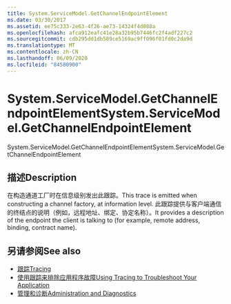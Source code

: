 ```yaml
---
title: System.ServiceModel.GetChannelEndpointElement
ms.date: 03/30/2017
ms.assetid: ee75c333-2e63-4f26-ae73-14324f4d088a
ms.openlocfilehash: afca912eafc41e28a32b95b7446fc2f4adf227c2
ms.sourcegitcommit: cdb295dd1db589ce5169ac9ff096f01fd0c2da9d
ms.translationtype: MT
ms.contentlocale: zh-CN
ms.lasthandoff: 06/09/2020
ms.locfileid: "84580900"
---
```

# <a name="systemservicemodelgetchannelendpointelement"></a><span data-ttu-id="92d12-102">System.ServiceModel.GetChannelEndpointElement</span><span class="sxs-lookup"><span data-stu-id="92d12-102">System.ServiceModel.GetChannelEndpointElement</span></span>
<span data-ttu-id="92d12-103">System.ServiceModel.GetChannelEndpointElement</span><span class="sxs-lookup"><span data-stu-id="92d12-103">System.ServiceModel.GetChannelEndpointElement</span></span>  
  
## <a name="description"></a><span data-ttu-id="92d12-104">描述</span><span class="sxs-lookup"><span data-stu-id="92d12-104">Description</span></span>  
 <span data-ttu-id="92d12-105">在构造通道工厂时在信息级别发出此跟踪。</span><span class="sxs-lookup"><span data-stu-id="92d12-105">This trace is emitted when constructing a channel factory, at information level.</span></span> <span data-ttu-id="92d12-106">此跟踪提供与客户端通信的终结点的说明（例如，远程地址、绑定、协定名称）。</span><span class="sxs-lookup"><span data-stu-id="92d12-106">It provides a description of the endpoint the client is talking to (for example, remote address, binding, contract name).</span></span>  
  
## <a name="see-also"></a><span data-ttu-id="92d12-107">另请参阅</span><span class="sxs-lookup"><span data-stu-id="92d12-107">See also</span></span>

- [<span data-ttu-id="92d12-108">跟踪</span><span class="sxs-lookup"><span data-stu-id="92d12-108">Tracing</span></span>](index.md)
- [<span data-ttu-id="92d12-109">使用跟踪来排除应用程序故障</span><span class="sxs-lookup"><span data-stu-id="92d12-109">Using Tracing to Troubleshoot Your Application</span></span>](using-tracing-to-troubleshoot-your-application.md)
- [<span data-ttu-id="92d12-110">管理和诊断</span><span class="sxs-lookup"><span data-stu-id="92d12-110">Administration and Diagnostics</span></span>](../index.md)
